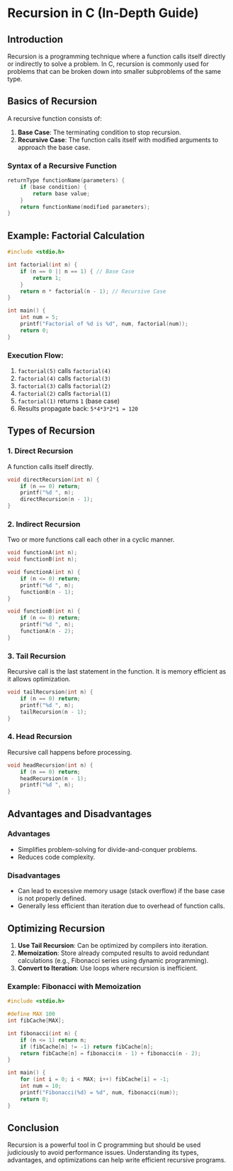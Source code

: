 # Recursion in C (In-Depth Guide)

## Introduction
Recursion is a programming technique where a function calls itself directly or indirectly to solve a problem. In C, recursion is commonly used for problems that can be broken down into smaller subproblems of the same type.

## Basics of Recursion
A recursive function consists of:
1. **Base Case**: The terminating condition to stop recursion.
2. **Recursive Case**: The function calls itself with modified arguments to approach the base case.

### Syntax of a Recursive Function
```c
returnType functionName(parameters) {
    if (base condition) {
        return base value;
    }
    return functionName(modified parameters);
}
```

## Example: Factorial Calculation
```c
#include <stdio.h>

int factorial(int n) {
    if (n == 0 || n == 1) { // Base Case
        return 1;
    }
    return n * factorial(n - 1); // Recursive Case
}

int main() {
    int num = 5;
    printf("Factorial of %d is %d", num, factorial(num));
    return 0;
}
```
### Execution Flow:
1. `factorial(5)` calls `factorial(4)`
2. `factorial(4)` calls `factorial(3)`
3. `factorial(3)` calls `factorial(2)`
4. `factorial(2)` calls `factorial(1)`
5. `factorial(1)` returns `1` (base case)
6. Results propagate back: `5*4*3*2*1 = 120`

## Types of Recursion
### 1. Direct Recursion
A function calls itself directly.
```c
void directRecursion(int n) {
    if (n == 0) return;
    printf("%d ", n);
    directRecursion(n - 1);
}
```

### 2. Indirect Recursion
Two or more functions call each other in a cyclic manner.
```c
void functionA(int n);
void functionB(int n);

void functionA(int n) {
    if (n <= 0) return;
    printf("%d ", n);
    functionB(n - 1);
}

void functionB(int n) {
    if (n <= 0) return;
    printf("%d ", n);
    functionA(n - 2);
}
```

### 3. Tail Recursion
Recursive call is the last statement in the function. It is memory efficient as it allows optimization.
```c
void tailRecursion(int n) {
    if (n == 0) return;
    printf("%d ", n);
    tailRecursion(n - 1);
}
```

### 4. Head Recursion
Recursive call happens before processing.
```c
void headRecursion(int n) {
    if (n == 0) return;
    headRecursion(n - 1);
    printf("%d ", n);
}
```

## Advantages and Disadvantages
### Advantages
- Simplifies problem-solving for divide-and-conquer problems.
- Reduces code complexity.

### Disadvantages
- Can lead to excessive memory usage (stack overflow) if the base case is not properly defined.
- Generally less efficient than iteration due to overhead of function calls.

## Optimizing Recursion
1. **Use Tail Recursion**: Can be optimized by compilers into iteration.
2. **Memoization**: Store already computed results to avoid redundant calculations (e.g., Fibonacci series using dynamic programming).
3. **Convert to Iteration**: Use loops where recursion is inefficient.

### Example: Fibonacci with Memoization
```c
#include <stdio.h>

#define MAX 100
int fibCache[MAX];

int fibonacci(int n) {
    if (n <= 1) return n;
    if (fibCache[n] != -1) return fibCache[n];
    return fibCache[n] = fibonacci(n - 1) + fibonacci(n - 2);
}

int main() {
    for (int i = 0; i < MAX; i++) fibCache[i] = -1;
    int num = 10;
    printf("Fibonacci(%d) = %d", num, fibonacci(num));
    return 0;
}
```

## Conclusion
Recursion is a powerful tool in C programming but should be used judiciously to avoid performance issues. Understanding its types, advantages, and optimizations can help write efficient recursive programs.

